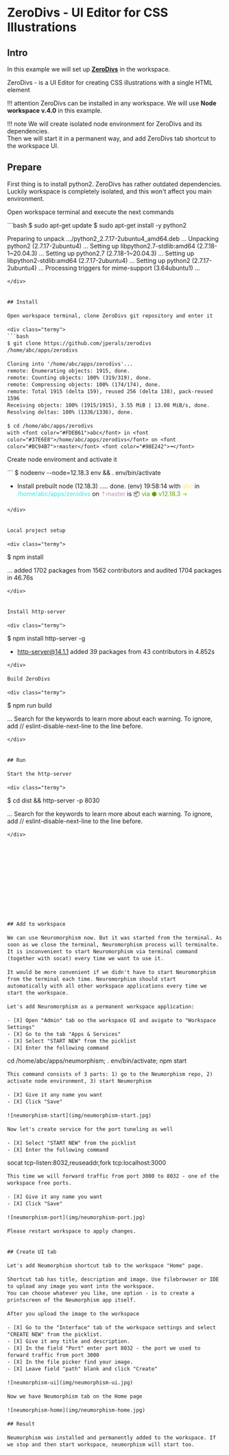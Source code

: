 # ZeroDivs  - UI Editor for CSS Illustrations

## Intro

In this example we will set up [__ZeroDivs__](https://github.com/jperals/zerodivs) in the workspace.    

ZeroDivs - is a UI Editor for creating CSS illustrations with a single HTML element 

!!! attention
    ZeroDivs can be installed in any workspace. We will use __Node workspace v.4.0__ in this example.

!!! note
    We will create isolated node environment for ZeroDivs and its dependencies.  
    Then we will start it in a permanent way, and add ZeroDivs tab shortcut to the workspace UI. 


## Prepare  

First thing is to install python2. ZeroDivs has rather outdated dependencies. 
Luckily workspace is completely isolated, and this won't affect you main environment.  

Open workspace terminal and execute the next commands

<div class="termy">
```bash
$ sudo apt-get update
$ sudo apt-get install -y python2

Preparing to unpack .../python2_2.7.17-2ubuntu4_amd64.deb ...
Unpacking python2 (2.7.17-2ubuntu4) ...
Setting up libpython2.7-stdlib:amd64 (2.7.18-1~20.04.3) ...
Setting up python2.7 (2.7.18-1~20.04.3) ...
Setting up libpython2-stdlib:amd64 (2.7.17-2ubuntu4) ...
Setting up python2 (2.7.17-2ubuntu4) ...
Processing triggers for mime-support (3.64ubuntu1) ...
```
</div>


## Install 

Open workspace terminal, clone ZeroDivs git repository and enter it

<div class="termy">
```bash
$ git clone https://github.com/jperals/zerodivs /home/abc/apps/zerodivs

Cloning into '/home/abc/apps/zerodivs'...
remote: Enumerating objects: 1915, done.
remote: Counting objects: 100% (319/319), done.
remote: Compressing objects: 100% (174/174), done.
remote: Total 1915 (delta 159), reused 256 (delta 138), pack-reused 1596
Receiving objects: 100% (1915/1915), 3.55 MiB | 13.08 MiB/s, done.
Resolving deltas: 100% (1336/1336), done.

$ cd /home/abc/apps/zerodivs
with <font color="#FDEB61">abc</font> in <font color="#37E6E8">/home/abc/apps/zerodivs</font> on <font color="#BC94B7">⇡master</font> <font color="#98E242">➜</font>
```
</div>

Create node enviroment and activate it

<div class="termy">
```
$ nodeenv --node=12.18.3 env && . env/bin/activate

 * Install prebuilt node (12.18.3) ..... done.
(env) 19:58:14 with <font color="#FDEB61">abc</font> in <font color="#37E6E8">/home/abc/apps/zerodivs</font> on <font color="#BC94B7">⇡master</font> is 📦  <font color="#5EA702">via ⬢ v12.18.3</font>  <font color="#98E242">➜</font>
```
</div>


Local project setup

<div class="termy">
```
$ npm install

...
added 1702 packages from 1562 contributors and audited 1704 packages in 46.76s
```
</div>


Install http-server

<div class="termy">
```
$ npm install http-server -g

+ http-server@14.1.1
added 39 packages from 43 contributors in 4.852s
```
</div>

Build ZeroDivs 

<div class="termy">
```
$ npm run build

...
Search for the keywords to learn more about each warning.
To ignore, add // eslint-disable-next-line to the line before.
```
</div>


## Run

Start the http-server

<div class="termy">
```
$ cd dist && http-server -p 8030

...
Search for the keywords to learn more about each warning.
To ignore, add // eslint-disable-next-line to the line before.
```
</div>












## Add to workspace

We can use Neuromorphism now. But it was started from the terminal. As soon as we close the terminal, Neuromorphism process will terminalte. 
It is inconvenient to start Neuromorphism via terminal command (together with socat) every time we want to use it.  

It would be more convenient if we didn't have to start Neuromorphism from the terminal each time. Neuromorphism should start 
automatically with all other workspace applications every time we start the workspace.     

Let's add Neuromorphism as a permanent workspace application: 

- [X] Open "Admin" tab oo the workspace UI and avigate to "Workspace Settings" 
- [X] Go to the tab "Apps & Services"
- [X] Select "START NEW" from the picklist 
- [X] Enter the following command 

```
cd /home/abc/apps/neumorphism; . env/bin/activate; npm start
``` 
This command consists of 3 parts: 1) go to the Neumorphism repo, 2) activate node environment, 3) start Neumorphism

- [X] Give it any name you want 
- [X] Click "Save"

![neumorphism-start](img/neumorphism-start.jpg)

Now let's create service for the port tuneling as well

- [X] Select "START NEW" from the picklist 
- [X] Enter the following command 

```
socat tcp-listen:8032,reuseaddr,fork tcp:localhost:3000
``` 
This time we will forward traffic from port 3000 to 8032 - one of the workspace free ports.

- [X] Give it any name you want 
- [X] Click "Save"

![neumorphism-port](img/neumorphism-port.jpg)

Please restart workspace to apply changes.


## Create UI tab 

Let's add Neumorphism shortcut tab to the workspace "Home" page.   

Shortcut tab has title, description and image. Use filebrowser or IDE to upload any image you want into the workspace. 
You can choose whatever you like, one option - is to create a printscreen of the Neumorphism app itself.  

After you upload the image to the workspace

- [X] Go to the "Interface" tab of the workspace settings and select "CREATE NEW" from the picklist.   
- [X] Give it any title and description. 
- [X] In the field "Port" enter port 8032 - the port we used to forward traffic from port 3000
- [X] In the file picker find your image.   
- [X] Leave field "path" blank and click "Create"

![neumorphism-ui](img/neumorphism-ui.jpg)

Now we have Neumorphism tab on the Home page 

![neumorphism-home](img/neumorphism-home.jpg)

## Result

Neumorphism was installed and permanently added to the workspace. If we stop and then start workspace, neumorphism will start too.  
